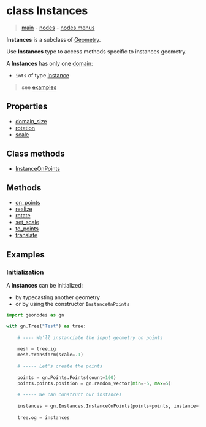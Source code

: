 # class Instances

> [main](../index.md) - [nodes](nodes.md) - [nodes menus](nodes_menus.md)

**Instances** is a subclass of [Geometry](Geometry.md).

Use **Instances** type to access methods specific to instances geometry.

A **Instances** has only one [domain](domain.md):
- `ints` of type [Instance](Instance.md)
> see [examples](#examples)

## Properties

- [domain_size](#domain_size)
- [rotation](#rotation)
- [scale](#scale)

## Class methods

- [InstanceOnPoints](#InstanceOnPoints)


## Methods

- [on_points](#on_points)
- [realize](#realize)
- [rotate](#rotate)
- [set_scale](#set_scale)
- [to_points](#to_points)
- [translate](#translate)

## Examples

### Initialization

A **Instances** can be initialized:
- by typecasting another geometry
- or by using the constructor `InstanceOnPoints`

```python
import geonodes as gn

with gn.Tree("Test") as tree:
    
    # ---- We'll instanciate the input geometry on points
    
    mesh = tree.ig
    mesh.transform(scale=.1)
    
    # ----- Let's create the points
    
    points = gn.Points.Points(count=100)
    points.points.position = gn.random_vector(min=-5, max=5)
    
    # ----- We can construct our instances
    
    instances = gn.Instances.InstanceOnPoints(points=points, instance=mesh)
    
    tree.og = instances
```

